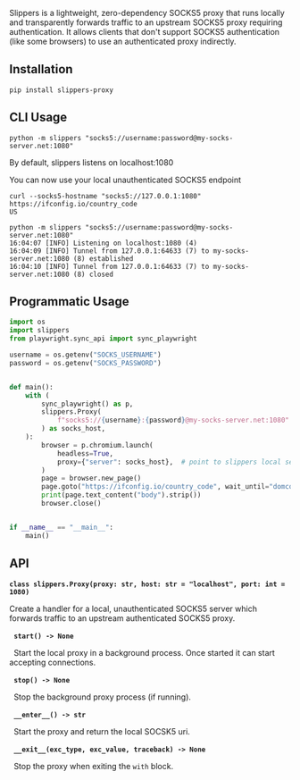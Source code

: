 Slippers is a lightweight, zero-dependency SOCKS5 proxy that runs locally and transparently forwards traffic to an upstream SOCKS5 proxy requiring authentication.
It allows clients that don't support SOCKS5 authentication (like some browsers) to use an authenticated proxy indirectly.

## Installation

```
pip install slippers-proxy
```

## CLI Usage

```
python -m slippers "socks5://username:password@my-socks-server.net:1080"
```

By default, slippers listens on localhost:1080

You can now use your local unauthenticated SOCKS5 endpoint

```
curl --socks5-hostname "socks5://127.0.0.1:1080" https://ifconfig.io/country_code
US
```

```
python -m slippers "socks5://username:password@my-socks-server.net:1080"
16:04:07 [INFO] Listening on localhost:1080 (4)
16:04:09 [INFO] Tunnel from 127.0.0.1:64633 (7) to my-socks-server.net:1080 (8) established
16:04:10 [INFO] Tunnel from 127.0.0.1:64633 (7) to my-socks-server.net:1080 (8) closed
```


## Programmatic Usage


```python
import os
import slippers
from playwright.sync_api import sync_playwright

username = os.getenv("SOCKS_USERNAME")
password = os.getenv("SOCKS_PASSWORD")


def main():
    with (
        sync_playwright() as p,
        slippers.Proxy(
            f"socks5://{username}:{password}@my-socks-server.net:1080"
        ) as socks_host,
    ):
        browser = p.chromium.launch(
            headless=True,
            proxy={"server": socks_host},  # point to slippers local server
        )
        page = browser.new_page()
        page.goto("https://ifconfig.io/country_code", wait_until="domcontentloaded")
        print(page.text_content("body").strip())
        browser.close()


if __name__ == "__main__":
    main()
```

## API

**`class slippers.Proxy(proxy: str, host: str = "localhost", port: int = 1080)`**

Create a handler for a local, unauthenticated SOCKS5 server which forwards traffic to an upstream authenticated SOCKS5 proxy.

&nbsp;&nbsp;**`start() -> None`**

&nbsp;&nbsp;Start the local proxy in a background process. Once started it can start accepting connections.

&nbsp;&nbsp;**`stop() -> None`**

&nbsp;&nbsp;Stop the background proxy process (if running).

&nbsp;&nbsp;**`__enter__() -> str`**

&nbsp;&nbsp;Start the proxy and return the local SOCSK5 uri.

&nbsp;&nbsp;**`__exit__(exc_type, exc_value, traceback) -> None`**

&nbsp;&nbsp;Stop the proxy when exiting the `with` block.
